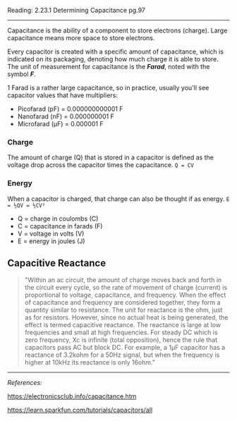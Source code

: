 Reading:
2.23.1 Determining Capacitance pg.97

---

Capacitance is the ability of a component to store electrons (charge). Large capacitance means more space to store electrons.

Every capacitor is created with a specific amount of capacitance, which is indicated on its packaging, denoting how much charge it is able to store. The unit of measurement for capacitance is the ***Farad***, noted with the symbol ***F***.

1 Farad is a rather large capacitance, so in practice, usually you'll see capacitor values that have multipliers:

- Picofarad	(pF)	= 0.000000000001 F
- Nanofarad	(nF)	=	0.000000001 F
- Microfarad (µF)	=	0.000001 F

### Charge

The amount of charge (Q) that is stored in a capacitor is defined as the voltage drop across the capacitor times the capacitance. `Q = CV`


### Energy

When a capacitor is charged, that charge can also be thought if as energy. `E = ½QV = ½CV²`

- Q = charge in coulombs (C)
- C = capacitance in farads (F)
- V = voltage in volts (V)
- E = energy in joules (J)


## Capacitive Reactance

>"Within an ac circuit, the amount of charge moves back and forth in the circuit every cycle, so the rate of movement of charge (current) is proportional to voltage, capacitance, and frequency.
When the effect of capacitance and frequency are considered together, they form a quantity similar to resistance.
The unit for reactance is the ohm, just as for resistors. However, since no actual heat is being generated, the effect is termed capacitive reactance.
The reactance is large at low frequencies and small at high frequencies. For steady DC which is zero frequency, Xc is infinite (total opposition), hence the rule that capacitors pass AC but block DC.
For example, a 1µF capacitor has a reactance of 3.2kohm for a 50Hz signal, but when the frequency is higher at 10kHz its reactance is only 16ohm."

---

*References:*   

https://electronicsclub.info/capacitance.htm

https://learn.sparkfun.com/tutorials/capacitors/all
